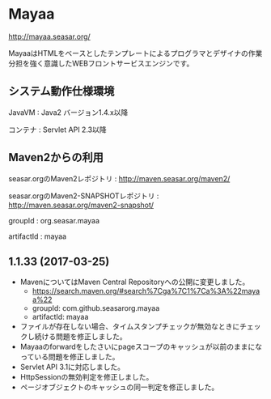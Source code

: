 # Mayaa

http://mayaa.seasar.org/

MayaaはHTMLをベースとしたテンプレートによるプログラマとデザイナの作業分担を強く意識したWEBフロントサービスエンジンです。

## システム動作仕様環境

JavaVM
:   Java2 バージョン1.4.x以降

コンテナ
:   Servlet API 2.3以降

## Maven2からの利用

seasar.orgのMaven2レポジトリ
:   http://maven.seasar.org/maven2/

seasar.orgのMaven2-SNAPSHOTレポジトリ
:   http://maven.seasar.org/maven2-snapshot/

groupId
:   org.seasar.mayaa

artifactId
:   mayaa


## 1.1.33 (2017-03-25)

- MavenについてはMaven Central Repositoryへの公開に変更しました。
    - https://search.maven.org/#search%7Cga%7C1%7Ca%3A%22mayaa%22
    - groupId: com.github.seasarorg.mayaa
    - artifactId: mayaa
- ファイルが存在しない場合、タイムスタンプチェックが無効なときにチェックし続ける問題を修正しました。
- Mayaaのforwardをしたさいにpageスコープのキャッシュが以前のままになっている問題を修正しました。
- Servlet API 3.1に対応しました。
- HttpSessionの無効判定を修正しました。
- ページオブジェクトのキャッシュの同一判定を修正しました。
